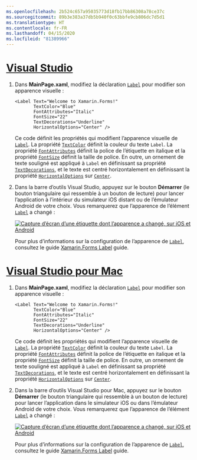 ```yaml
---
ms.openlocfilehash: 2b524c657a95035773d18fb17bb86308a78ce37c
ms.sourcegitcommit: 89b3e383a37db5b940f0c63bbfe9cb806dc7d5d1
ms.translationtype: HT
ms.contentlocale: fr-FR
ms.lasthandoff: 04/15/2020
ms.locfileid: "81389966"
---
```

# <a name="visual-studio"></a>[Visual Studio](#tab/vswin)

1. Dans **MainPage.xaml**, modifiez la déclaration [`Label`](xref:Xamarin.Forms.Label) pour modifier son apparence visuelle :

    ```xaml
    <Label Text="Welcome to Xamarin.Forms!"
           TextColor="Blue"
           FontAttributes="Italic"
           FontSize="22"
           TextDecorations="Underline"
           HorizontalOptions="Center" />
    ```

    Ce code définit les propriétés qui modifient l’apparence visuelle de [`Label`](xref:Xamarin.Forms.Label). La propriété [`TextColor`](xref:Xamarin.Forms.Label.TextColor) définit la couleur du texte `Label`. La propriété [`FontAttributes`](xref:Xamarin.Forms.Label.FontAttributes) définit la police de l’étiquette en italique et la propriété [`FontSize`](xref:Xamarin.Forms.Label.FontSize) définit la taille de police. En outre, un ornement de texte souligné est appliqué à `Label` en définissant sa propriété [`TextDecorations`](xref:Xamarin.Forms.Label.TextDecorations), et le texte est centré horizontalement en définissant la propriété [`HorizontalOptions`](xref:Xamarin.Forms.View.HorizontalOptions) sur [`Center`](xref:Xamarin.Forms.LayoutOptions.Center).

1. Dans la barre d’outils Visual Studio, appuyez sur le bouton **Démarrer** (le bouton triangulaire qui ressemble à un bouton de lecture) pour lancer l’application à l’intérieur du simulateur iOS distant ou de l’émulateur Android de votre choix. Vous remarquerez que l’apparence de l’élément [`Label`](xref:Xamarin.Forms.Label) a changé :

    [![Capture d’écran d’une étiquette dont l’apparence a changé, sur iOS et Android](../images/change-label-appearance.png "Étiquette dont l’apparence a changé")](../images/change-label-appearance-large.png#lightbox "Étiquette dont l’apparence a changé")

    Pour plus d’informations sur la configuration de l’apparence de [`Label`](xref:Xamarin.Forms.Label), consultez le guide [Xamarin.Forms Label](~/xamarin-forms/user-interface/text/label.md) guide.

# <a name="visual-studio-for-mac"></a>[Visual Studio pour Mac](#tab/vsmac)

1. Dans **MainPage.xaml**, modifiez la déclaration [`Label`](xref:Xamarin.Forms.Label) pour modifier son apparence visuelle :

    ```xaml
    <Label Text="Welcome to Xamarin.Forms!"
           TextColor="Blue"
           FontAttributes="Italic"
           FontSize="22"
           TextDecorations="Underline"
           HorizontalOptions="Center" />
    ```

    Ce code définit les propriétés qui modifient l’apparence visuelle de [`Label`](xref:Xamarin.Forms.Label). La propriété [`TextColor`](xref:Xamarin.Forms.Label.TextColor) définit la couleur du texte `Label`. La propriété [`FontAttributes`](xref:Xamarin.Forms.Label.FontAttributes) définit la police de l’étiquette en italique et la propriété [`FontSize`](xref:Xamarin.Forms.Label.FontSize) définit la taille de police. En outre, un ornement de texte souligné est appliqué à `Label` en définissant sa propriété [`TextDecorations`](xref:Xamarin.Forms.Label.TextDecorations), et le texte est centré horizontalement en définissant la propriété [`HorizontalOptions`](xref:Xamarin.Forms.View.HorizontalOptions) sur [`Center`](xref:Xamarin.Forms.LayoutOptions.Center).

1. Dans la barre d’outils Visual Studio pour Mac, appuyez sur le bouton **Démarrer** (le bouton triangulaire qui ressemble à un bouton de lecture) pour lancer l’application dans le simulateur iOS ou dans l’émulateur Android de votre choix. Vous remarquerez que l’apparence de l’élément [`Label`](xref:Xamarin.Forms.Label) a changé :

    [![Capture d’écran d’une étiquette dont l’apparence a changé, sur iOS et Android](../images/change-label-appearance.png "Étiquette dont l’apparence a changé")](../images/change-label-appearance-large.png#lightbox "Étiquette dont l’apparence a changé")

    Pour plus d’informations sur la configuration de l’apparence de [`Label`](xref:Xamarin.Forms.Label), consultez le guide [Xamarin.Forms Label](~/xamarin-forms/user-interface/text/label.md) guide.
